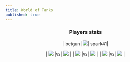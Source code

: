 ```yaml
---
title: World of Tanks
published: true
---
```


<div align="center">

### Players stats

| betgun |![](https://i.imgur.com/djfXxrG.png)| spark41|

| ![](http://cdn-frm-eu.wargaming.net/wot/eu//profile/30/58/86/photo-532865830-5df1a225.jpg) |`VS`| ![](http://cdn-frm-eu.wargaming.net/wot/eu//profile/43/77/35/photo-545357743-5c5ccfc4.jpg) |
| ![](https://static.wows-numbers.com/wot/532865830.png) |`VS`| ![](https://static.wows-numbers.com/wot/545357743.png) |
| ![](http://wotlabs.net/sig_dark/eu/betgun/signature.png) |`VS`| ![](http://wotlabs.net/sig_dark/eu/spark41/signature.png) |

</div>

